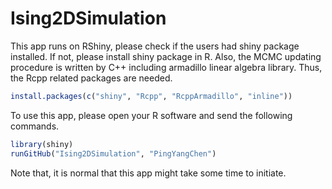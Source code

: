 # Ising2DSimulation

This app runs on RShiny, please check if the users had shiny package installed.  If not, please install shiny package in R.  Also, the MCMC updating procedure is written by C++ including armadillo linear algebra library.  Thus, the Rcpp related packages are needed.
```R
install.packages(c("shiny", "Rcpp", "RcppArmadillo", "inline"))
```
To use this app, please open your R software and send the following commands.
```R
library(shiny)
runGitHub("Ising2DSimulation", "PingYangChen")
```
Note that, it is normal that this app might take some time to initiate.
